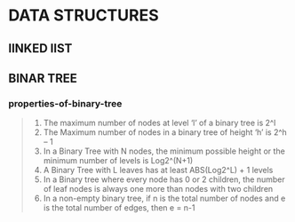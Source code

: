 # DATA STRUCTURES

## lINKED lIST

## BINAR TREE
### properties-of-binary-tree

> 1) The maximum number of nodes at level ‘l’ of a binary tree is 2^l
> 2) The Maximum number of nodes in a binary tree of height ‘h’ is 2^h – 1
> 3) In a Binary Tree with N nodes, the minimum possible height or the minimum number of levels is Log2^(N+1)
> 4) A Binary Tree with L leaves has at least ABS(Log2^L) + 1   levels
> 5) In a Binary tree where every node has 0 or 2 children, the number of leaf nodes is always one more than nodes with two children
> 6) In a non-empty binary tree, if n is the total number of nodes and e is the total number of edges, then e = n-1
